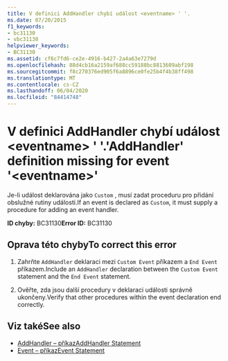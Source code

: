 ```yaml
---
title: V definici AddHandler chybí událost <eventname> ' '.
ms.date: 07/20/2015
f1_keywords:
- bc31130
- vbc31130
helpviewer_keywords:
- BC31130
ms.assetid: cf6c7fd6-ce2e-4916-b427-2a4a63e7279d
ms.openlocfilehash: 88d4cb16a2159af688cc59188bc8813609abf198
ms.sourcegitcommit: f8c270376ed905f6a8896ce0fe25b4f4b38ff498
ms.translationtype: MT
ms.contentlocale: cs-CZ
ms.lasthandoff: 06/04/2020
ms.locfileid: "84414748"
---
```

# <a name="addhandler-definition-missing-for-event-eventname"></a><span data-ttu-id="df059-102">V definici AddHandler chybí událost \<eventname> ' '.</span><span class="sxs-lookup"><span data-stu-id="df059-102">'AddHandler' definition missing for event '\<eventname>'</span></span>
<span data-ttu-id="df059-103">Je-li událost deklarována jako `Custom` , musí zadat proceduru pro přidání obslužné rutiny události.</span><span class="sxs-lookup"><span data-stu-id="df059-103">If an event is declared as `Custom`, it must supply a procedure for adding an event handler.</span></span>  
  
 <span data-ttu-id="df059-104">**ID chyby:** BC31130</span><span class="sxs-lookup"><span data-stu-id="df059-104">**Error ID:** BC31130</span></span>  
  
## <a name="to-correct-this-error"></a><span data-ttu-id="df059-105">Oprava této chyby</span><span class="sxs-lookup"><span data-stu-id="df059-105">To correct this error</span></span>  
  
1. <span data-ttu-id="df059-106">Zahrňte `AddHandler` deklaraci mezi `Custom Event` příkazem a `End Event` příkazem.</span><span class="sxs-lookup"><span data-stu-id="df059-106">Include an `AddHandler` declaration between the `Custom Event` statement and the `End Event` statement.</span></span>  
  
2. <span data-ttu-id="df059-107">Ověřte, zda jsou další procedury v deklaraci události správně ukončeny.</span><span class="sxs-lookup"><span data-stu-id="df059-107">Verify that other procedures within the event declaration end correctly.</span></span>  
  
## <a name="see-also"></a><span data-ttu-id="df059-108">Viz také</span><span class="sxs-lookup"><span data-stu-id="df059-108">See also</span></span>

- [<span data-ttu-id="df059-109">AddHandler – příkaz</span><span class="sxs-lookup"><span data-stu-id="df059-109">AddHandler Statement</span></span>](../language-reference/statements/addhandler-statement.md)
- [<span data-ttu-id="df059-110">Event – příkaz</span><span class="sxs-lookup"><span data-stu-id="df059-110">Event Statement</span></span>](../language-reference/statements/event-statement.md)

